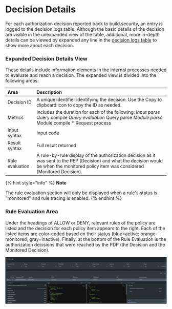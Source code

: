 # Decision Details

For each authorization decision reported back to build.security, an entry is logged to the decision logs table. Although the basic details of the decision are visible in the unexpanded view of the table, additional, more in-depth details can be viewed by expanded any line in the [decision logs table](./) to show more about each decision.

### Expanded Decision Details View

These details include information elements in the internal processes needed to evaluate and reach a decision. The expanded view is divided into the following areas:

| Area | Description |
| :--- | :--- |
| Decision ID | A unique identifier identifying the decision. Use the Copy to clipboard icon to copy the ID as needed. |
| Metrics | Includes the duration for each of the following:  _Input parse_ Query compile _Query evaluation_ Query parse _Module parse_ Module compile \* Request process |
| Input syntax | Input code |
| Result syntax | Full result returned |
| Rule evaluation | A rule-by-rule display of the authorization decision as it was sent to the PEP \(Decision\) and what the decision would be when the monitored policy item was considered \(Monitored Decision\). |

{% hint style="info" %}
**Note**

The rule evaluation section will only be displayed when a rule's status is "monitored" and rule tracing is enabled.
{% endhint %}

### Rule Evaluation Area

Under the headings of ALLOW or DENY, relevant rules of the policy are listed and the decision for each policy item appears to the right. Each of the listed items are color-coded based on their status \(blue=active; orange-monitored; gray=inactive\). Finally, at the bottom of the Rule Evaluation is the authorization decisions that were reached by the PDP \(the Decision and the Monitored Decision\).

![Decision log details](../../.gitbook/assets/image%20%2817%29.png)



